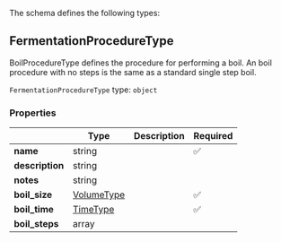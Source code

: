 The schema defines the following types:

## FermentationProcedureType

BoilProcedureType defines the procedure for performing a boil. An boil procedure with no steps is the same as a standard single step boil.

`FermentationProcedureType` type: `object`

### Properties

|                 | Type                                               | Description | Required           |
| --------------- | -------------------------------------------------- | ----------- | ------------------ |
| **name**        | string                                             |             | :white_check_mark: |
| **description** | string                                             |             |                    |
| **notes**       | string                                             |             |                    |
| **boil_size**   | [VolumeType](measureable_units.json.md#volumetype) |             | :white_check_mark: |
| **boil_time**   | [TimeType](measureable_units.json.md#timetype)     |             | :white_check_mark: |
| **boil_steps**  | array                                              |             |                    |
